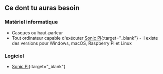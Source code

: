 ## Ce dont tu auras besoin

### Matériel informatique

* Casques ou haut-parleur
* Tout ordinateur capable d'exécuter [Sonic Pi](https://sonic-pi.net){:target="_blank"} - il existe des versions pour Windows, macOS, Raspberry Pi et Linux

### Logiciel

* [Sonic Pi](https://sonic-pi.net){:target="_blank"}
